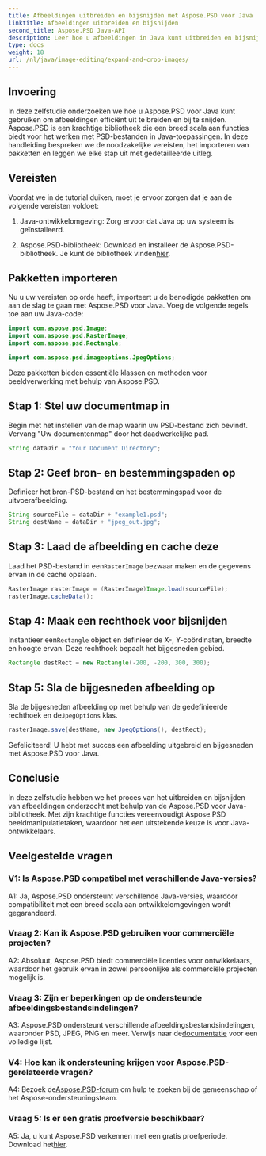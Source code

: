 ```yaml
---
title: Afbeeldingen uitbreiden en bijsnijden met Aspose.PSD voor Java
linktitle: Afbeeldingen uitbreiden en bijsnijden
second_title: Aspose.PSD Java-API
description: Leer hoe u afbeeldingen in Java kunt uitbreiden en bijsnijden met Aspose.PSD. Stap-voor-stap handleiding voor efficiënte beeldverwerking.
type: docs
weight: 18
url: /nl/java/image-editing/expand-and-crop-images/
---
```

## Invoering

In deze zelfstudie onderzoeken we hoe u Aspose.PSD voor Java kunt gebruiken om afbeeldingen efficiënt uit te breiden en bij te snijden. Aspose.PSD is een krachtige bibliotheek die een breed scala aan functies biedt voor het werken met PSD-bestanden in Java-toepassingen. In deze handleiding bespreken we de noodzakelijke vereisten, het importeren van pakketten en leggen we elke stap uit met gedetailleerde uitleg.

## Vereisten

Voordat we in de tutorial duiken, moet je ervoor zorgen dat je aan de volgende vereisten voldoet:

1. Java-ontwikkelomgeving: Zorg ervoor dat Java op uw systeem is geïnstalleerd.

2.  Aspose.PSD-bibliotheek: Download en installeer de Aspose.PSD-bibliotheek. Je kunt de bibliotheek vinden[hier](https://releases.aspose.com/psd/java/).

## Pakketten importeren

Nu u uw vereisten op orde heeft, importeert u de benodigde pakketten om aan de slag te gaan met Aspose.PSD voor Java. Voeg de volgende regels toe aan uw Java-code:

```java
import com.aspose.psd.Image;
import com.aspose.psd.RasterImage;
import com.aspose.psd.Rectangle;

import com.aspose.psd.imageoptions.JpegOptions;
```

Deze pakketten bieden essentiële klassen en methoden voor beeldverwerking met behulp van Aspose.PSD.

## Stap 1: Stel uw documentmap in

Begin met het instellen van de map waarin uw PSD-bestand zich bevindt. Vervang "Uw documentenmap" door het daadwerkelijke pad.

```java
String dataDir = "Your Document Directory";
```

## Stap 2: Geef bron- en bestemmingspaden op

Definieer het bron-PSD-bestand en het bestemmingspad voor de uitvoerafbeelding.

```java
String sourceFile = dataDir + "example1.psd";
String destName = dataDir + "jpeg_out.jpg";
```

## Stap 3: Laad de afbeelding en cache deze

 Laad het PSD-bestand in een`RasterImage` bezwaar maken en de gegevens ervan in de cache opslaan.

```java
RasterImage rasterImage = (RasterImage)Image.load(sourceFile);
rasterImage.cacheData();
```

## Stap 4: Maak een rechthoek voor bijsnijden

 Instantieer een`Rectangle` object en definieer de X-, Y-coördinaten, breedte en hoogte ervan. Deze rechthoek bepaalt het bijgesneden gebied.

```java
Rectangle destRect = new Rectangle(-200, -200, 300, 300);
```

## Stap 5: Sla de bijgesneden afbeelding op

 Sla de bijgesneden afbeelding op met behulp van de gedefinieerde rechthoek en de`JpegOptions` klas.

```java
rasterImage.save(destName, new JpegOptions(), destRect);
```

Gefeliciteerd! U hebt met succes een afbeelding uitgebreid en bijgesneden met Aspose.PSD voor Java.

## Conclusie

In deze zelfstudie hebben we het proces van het uitbreiden en bijsnijden van afbeeldingen onderzocht met behulp van de Aspose.PSD voor Java-bibliotheek. Met zijn krachtige functies vereenvoudigt Aspose.PSD beeldmanipulatietaken, waardoor het een uitstekende keuze is voor Java-ontwikkelaars.

## Veelgestelde vragen

### V1: Is Aspose.PSD compatibel met verschillende Java-versies?

A1: Ja, Aspose.PSD ondersteunt verschillende Java-versies, waardoor compatibiliteit met een breed scala aan ontwikkelomgevingen wordt gegarandeerd.

### Vraag 2: Kan ik Aspose.PSD gebruiken voor commerciële projecten?

A2: Absoluut, Aspose.PSD biedt commerciële licenties voor ontwikkelaars, waardoor het gebruik ervan in zowel persoonlijke als commerciële projecten mogelijk is.

### Vraag 3: Zijn er beperkingen op de ondersteunde afbeeldingsbestandsindelingen?

 A3: Aspose.PSD ondersteunt verschillende afbeeldingsbestandsindelingen, waaronder PSD, JPEG, PNG en meer. Verwijs naar de[documentatie](https://reference.aspose.com/psd/java/) voor een volledige lijst.

### V4: Hoe kan ik ondersteuning krijgen voor Aspose.PSD-gerelateerde vragen?

 A4: Bezoek de[Aspose.PSD-forum](https://forum.aspose.com/c/psd/34) om hulp te zoeken bij de gemeenschap of het Aspose-ondersteuningsteam.

### Vraag 5: Is er een gratis proefversie beschikbaar?

 A5: Ja, u kunt Aspose.PSD verkennen met een gratis proefperiode. Download het[hier](https://releases.aspose.com/).